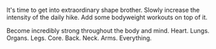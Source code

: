 It's time to get into extraordinary shape brother.
Slowly increase the intensity of the daily hike.
Add some bodyweight workouts on top of it.

Become incredibly strong throughout the body and mind.
Heart. Lungs. Organs. Legs. Core. Back. Neck. Arms. Everything.
